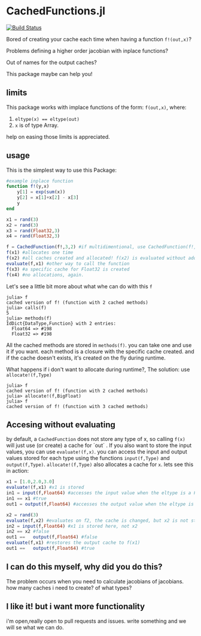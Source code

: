 # CachedFunctions.jl

[![Build Status](https://travis-ci.com/longemen3000/CachedFunctions.jl.svg?branch=master)](https://travis-ci.com/longemen3000/CachedFunctions.jl)

Bored of creating your cache each time when having a function `f!(out,x)`?

Problems defining a higher order jacobian with inplace functions?

Out of names for the output caches?

This package maybe can help you!

## limits

This package works with implace functions of the form: `f(out,x)`, where:
1. `eltype(x) == eltype(out)`
2. `x` is of type Array.

help on easing those limits is appreciated.

## usage

This is the simplest way to use this Package:
```julia
#example inplace function
function f!(y,x)
    y[1] = exp(sum(x))
    y[2] = x[1]+x[2] - x[3]
    y
end

x1 = rand(3)
x2 = rand(3)
x3 = rand(Float32,3)
x4 = rand(Float32,3)

f = CachedFunction(f!,3,2) #if multidimentional, use CachedFunction(f!,(1,2),(2,3))
f(x1) #allocates one time
f(x2) #all caches created and allocated! f(x2) is evaluated without additional allocations.
evaluate(f,x1) #other way to call the function
f(x3) #a specific cache for Float32 is created
f(x4) #no allocations, again.
```

Let's see a little bit more about what whe can do with this `f`

```julia-repl
julia> f
cached version of f! (function with 2 cached methods)
julia> calls(f)
5
julia> methods(f)
IdDict{DataType,Function} with 2 entries:
  Float64 => #198
  Float32 => #198
```
All the cached methods are stored in `methods(f)`. you can take one and use it if you want. each method is a closure
with the specific cache created. and if the cache doesn't exists, it's created on the fly during runtime.

What happens if i don't want to allocate during runtime?, The solution: use `allocate!(f,Type)`

```julia-repl
julia> f
cached version of f! (function with 2 cached methods)
julia> allocate!(f,BigFloat)
julia> f
cached version of f! (function with 3 cached methods)
```
## Accesing without evaluating

by default, a `CachedFunction` does not store any type of x, so calling `f(x)` will just use (or create) a cache for ´out´ . If you also want to store the input values, you can use `evaluate!(f,x)`. you can access the input and output values stored for each type using the functions `input(f,Type)` and `output(f,Type)`. `allocate!(f,Type)` also allocates a cache for `x`. lets see this in action:

```julia
x1 = [1.0,2.0,3.0]
evaluate!(f,x1) #x1 is stored
in1 = input(f,Float64) #accesses the input value when the eltype is a Float64
in1 == x1 #true
out1 = output(f,Float64) #accesses the output value when the eltype is a Float64

x2 = rand(3)
evaluate(f,x2) #evaluates on f2, the cache is changed, but x2 is not stored.
in2 = input(f,Float64) #x1 is stored here, not x2
in2 == x2 #false
out1 ==   output(f,Float64) #false
evaluate(f,x1) #restores the output cache to f(x1)
out1 ==   output(f,Float64) #true
```
## I can do this myself, why did you do this?

The problem occurs when you need to calculate jacobians of jacobians. how many caches i need to create? of what types?

## I like it! but i want more functionality

i'm open,really open to pull requests and issues. write something and we will se what we can do.


